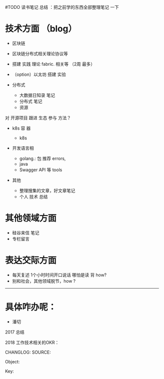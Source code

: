 #TODO
读书笔记 总结 ：把之前学的东西全部整理笔记 一下 
# 技术方面 （blog）
- 区块链
<!--  - <密码学> 笔记  （2周 最多）
-->
  -  区块链分布式相关理论协议等
  -  搭建 实践  理论 fabric. 相关等 （2周 最多）
  - （option）以太坊 搭建 实验  

- 分布式
  - 大数据日知录 笔记
  - 分布式 笔记 
  - 资源


对  开源项目 跟进 生态  参与 方法？  
- k8s 容 器 
  - k8s
	
- 开发语言相 
	- golang.: 包 推荐 errors, 
	- java
	- Swagger API 等 tools 


- 其他
 	- 整理搜集的文章，好文章笔记
 	- 个人 技术 总结
    
 
# 其他领域方面
 - 硅谷来信 笔记 
 - 专栏留言
 
# 表达交际方面
 -  每天复述 1个小时时间开口说话 哪怕是读 背 how?
 - 别和社会，其他领域脱节，how ?
<!-- - 怎么认识各行业的人，并真正经营好朋友关系 how ?
-->

 ----
 # 具体咋办呢：
  - 潘切

2017 总结


2018 工作技术相关的OKR：

CHANGLOG:
SOURCE:

 
 Object:

 Key:





